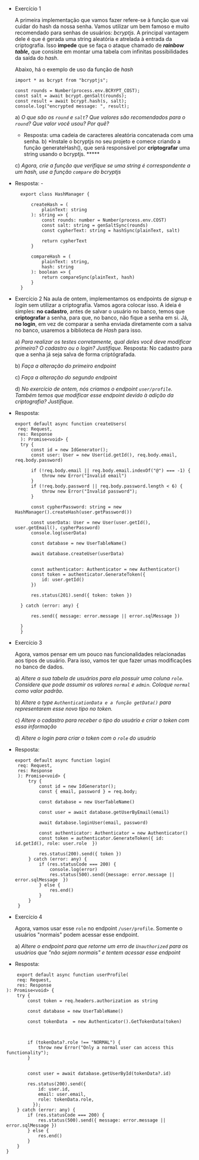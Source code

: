 - Exercício 1
    
    A primeira implementação que vamos fazer refere-se à função que vai cuidar do hash da nossa senha. Vamos utilizar um bem famoso e muito recomendado para senhas de usuários: *bcryptjs*. A principal vantagem dele é que é gerada uma string aleatória e atrelada à entrada da criptografia. Isso **impede** que se faça o ataque chamado de ***rainbow table*,** que consiste em montar uma tabela com infinitas possibilidades da saída do *hash*. 
    
    Abaixo, há o exemplo de uso da função de *hash*
    
    ```tsx
    import * as bcrypt from "bcryptjs";
    
    const rounds = Number(process.env.BCRYPT_COST);
    const salt = await bcrypt.genSalt(rounds);
    const result = await bcrypt.hash(s, salt);
    console.log("encrypted message: ", result);
    ```
    
    a) *O que são os `round` e `salt`? Que valores são recomendados para o `round`? Que valor você usou? Por quê?*
    - Resposta: uma cadeia de caracteres aleatória concatenada com uma senha.
    b) *Instale o bcryptjs no seu projeto e comece criando a função generateHash(), que será responsável por **criptografar** uma string usando o bcryptjs.  ***** 
    
    c) *Agora, crie a função que verifique se uma string é correspondente a um hash, use a função `compare` do bcryptjs*
- Resposta: - 
  ```tsx
    export class HashManager {

        createHash = (
            plainText: string
        ): string => {
            const rounds: number = Number(process.env.COST)
            const salt: string = genSaltSync(rounds)
            const cypherText: string = hashSync(plainText, salt)

            return cypherText
        }

        compareHash = (
            plainText: string,
            hash: string
        ): boolean => {
            return compareSync(plainText, hash)
        }
    }
  ```

- Exercício 2
 Na aula de ontem, implementamos os endpoints de *signup* e *login* sem utilizar a criptografia. Vamos agora colocar isso. A ideia é simples: **no cadastro**, antes de salvar o usuário no banco, temos que **criptografar** a senha, para que, no banco, não fique a senha em si. Já, **no login**, em vez de comparar a senha enviada diretamente com a salva no banco, usaremos a biblioteca de *Hash* para isso. 

    a) *Para realizar os testes corretamente, qual deles você deve modificar primeiro? O cadastro ou o login? Justifique.*
    Resposta: No cadastro para que a senha já seja salva de forma criptógrafada.

    b) *Faça a alteração do primeiro endpoint*

    c) *Faça a alteração do segundo endpoint*

    d) *No exercício de ontem, nós criamos o endpoint `user/profile`. Também temos que modificar esse endpoint devido à adição da criptografia? Justifique.*
- Resposta:
  ```tsx
  export default async function createUsers(
   req: Request,
   res: Response
    ): Promise<void> {
    try {
        const id = new IdGenerator();
        const user: User = new User(id.getId(), req.body.email, req.body.password)

        if (!req.body.email || req.body.email.indexOf("@") === -1) {
            throw new Error("Invalid email")
        }
        if (!req.body.password || req.body.password.length < 6) {
            throw new Error("Invalid password");
        }

        const cypherPassword: string = new HashManager().createHash(user.getPassword())

        const userData: User = new User(user.getId(), user.getEmail(), cypherPassword)
        console.log(userData)
        
        const database = new UserTableName()

        await database.createUser(userData)


        const authenticator: Authenticator = new Authenticator()
        const token = authenticator.GenerateToken({
            id: user.getId()
        })

        res.status(201).send({ token: token })

    } catch (error: any) {

        res.send({ message: error.message || error.sqlMessage })

    }
    }
  ```  

- Exercício 3
    
    Agora, vamos pensar em um pouco nas funcionalidades relacionadas aos tipos de usuário. Para isso, vamos ter que fazer umas modificações no banco de dados.
    
    a) *Altere a sua tabela de usuários para ela possuir uma coluna `role`. Considere que pode assumir os valores `normal`  e `admin`. Coloque `normal` como valor padrão.*
    
    b) *Altere o type `AuthenticationData e a função getData()` para representarem esse novo tipo no token.*
    
    c) *Altere o cadastro para receber o tipo do usuário e criar o token com essa informação*
    
    d) *Altere o login para criar o token com o `role` do usuário*
-  Resposta:
   ```tsx
   export default async function login(
    req: Request,
    res: Response
    ): Promise<void> {
        try {
            const id = new IdGenerator();
            const { email, password } = req.body;

            const database = new UserTableName()

            const user = await database.getUserByEmail(email)

            await database.loginUser(email, password)

            const authenticator: Authenticator = new Authenticator()
            const token = authenticator.GenerateToken({ id: id.getId(), role: user.role  })

            res.status(200).send({ token })
        } catch (error: any) {
            if (res.statusCode === 200) {
                console.log(error)
                res.status(500).send({message: error.message || error.sqlMessage  })
            } else {
                res.end()
            }
        }
    }
    ```

- Exercício 4
    
    Agora, vamos usar esse `role` no endpoint `/user/profile`. Somente o usuários "normais" podem acessar esse endpoint. 
    
    a) *Altere o endpoint para que retorne um erro de `Unauthorized` para os usuários que "não sejam normais" e tentem acessar esse endpoint*
-  Resposta:
```tsx
    export default async function userProfile(
    req: Request,
    res: Response
): Promise<void> {
    try {
        const token = req.headers.authorization as string

        const database = new UserTableName()

        const tokenData  = new Authenticator().GetTokenData(token)

     

        if (tokenData?.role !== "NORMAL") {
            throw new Error("Only a normal user can access this functionality");
        }
        

        const user = await database.getUserById(tokenData?.id)

        res.status(200).send({
            id: user.id,
            email: user.email,
            role: tokenData.role,
          });
    } catch (error: any) {
        if (res.statusCode === 200) {
            res.status(500).send({ message: error.message || error.sqlMessage })
        } else {
            res.end()
        }
    }
}
```    